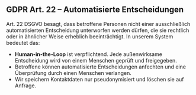## GDPR Art. 22 – Automatisierte Entscheidungen

Art. 22 DSGVO besagt, dass betroffene Personen nicht einer ausschließlich automatisierten Entscheidung unterworfen werden dürfen, die sie rechtlich oder in ähnlicher Weise erheblich beeinträchtigt. In unserem System bedeutet das:

- **Human-in-the-Loop** ist verpflichtend. Jede außenwirksame Entscheidung wird von einem Menschen geprüft und freigegeben.
- Betroffene können automatisierte Entscheidungen anfechten und eine Überprüfung durch einen Menschen verlangen.
- Wir speichern Kontaktdaten nur pseudonymisiert und löschen sie auf Anfrage.